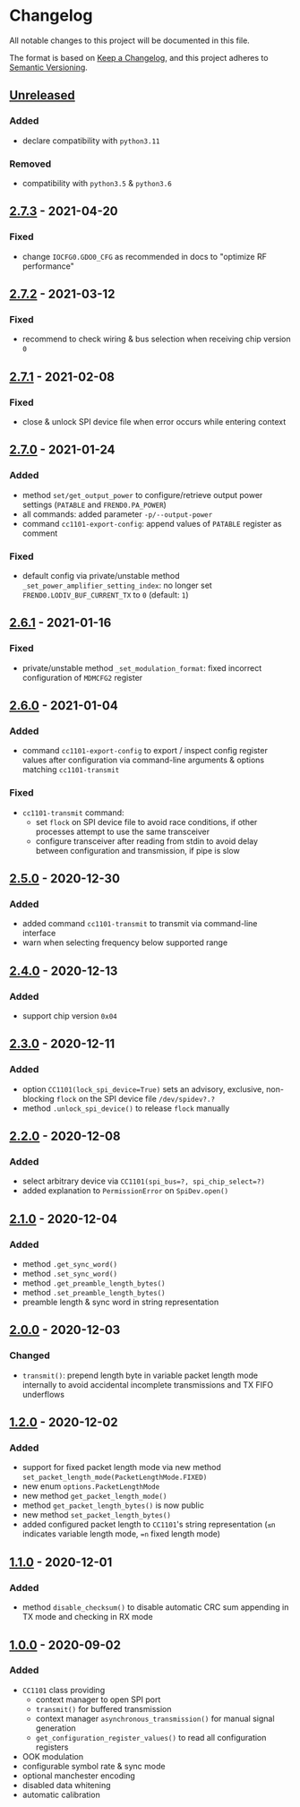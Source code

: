 # Changelog
All notable changes to this project will be documented in this file.

The format is based on [Keep a Changelog](https://keepachangelog.com/en/1.0.0/),
and this project adheres to [Semantic Versioning](https://semver.org/spec/v2.0.0.html).

## [Unreleased]
### Added
- declare compatibility with `python3.11`

### Removed
- compatibility with `python3.5` & `python3.6`

## [2.7.3] - 2021-04-20
### Fixed
- change `IOCFG0.GDO0_CFG` as recommended in docs to "optimize RF performance"

## [2.7.2] - 2021-03-12
### Fixed
- recommend to check wiring & bus selection when receiving chip version `0`

## [2.7.1] - 2021-02-08
### Fixed
- close & unlock SPI device file when error occurs while entering context

## [2.7.0] - 2021-01-24
### Added
- method `set/get_output_power` to configure/retrieve output power settings
  (`PATABLE` and `FREND0.PA_POWER`)
- all commands: added parameter `-p/--output-power`
- command `cc1101-export-config`: append values of `PATABLE` register as comment

### Fixed
- default config via private/unstable method `_set_power_amplifier_setting_index`:
  no longer set `FREND0.LODIV_BUF_CURRENT_TX` to `0` (default: `1`)

## [2.6.1] - 2021-01-16
### Fixed
- private/unstable method `_set_modulation_format`:
  fixed incorrect configuration of `MDMCFG2` register

## [2.6.0] - 2021-01-04
### Added
- command `cc1101-export-config` to export / inspect config register values
  after configuration via command-line arguments & options matching `cc1101-transmit`

### Fixed
- `cc1101-transmit` command:
  - set `flock` on SPI device file to avoid race conditions,
    if other processes attempt to use the same transceiver
  - configure transceiver after reading from stdin
    to avoid delay between configuration and transmission, if pipe is slow

## [2.5.0] - 2020-12-30
### Added
- added command `cc1101-transmit` to transmit via command-line interface
- warn when selecting frequency below supported range

## [2.4.0] - 2020-12-13
### Added
- support chip version `0x04`

## [2.3.0] - 2020-12-11
### Added
- option `CC1101(lock_spi_device=True)` sets an advisory, exclusive,
  non-blocking `flock` on the SPI device file `/dev/spidev?.?`
- method `.unlock_spi_device()` to release `flock` manually

## [2.2.0] - 2020-12-08
### Added
- select arbitrary device via `CC1101(spi_bus=?, spi_chip_select=?)`
- added explanation to `PermissionError` on `SpiDev.open()`

## [2.1.0] - 2020-12-04
### Added
- method `.get_sync_word()`
- method `.set_sync_word()`
- method `.get_preamble_length_bytes()`
- method `.set_preamble_length_bytes()`
- preamble length & sync word in string representation

## [2.0.0] - 2020-12-03
### Changed
- `transmit()`: prepend length byte in variable packet length mode internally
  to avoid accidental incomplete transmissions and TX FIFO underflows

## [1.2.0] - 2020-12-02
### Added
- support for fixed packet length mode
  via new method `set_packet_length_mode(PacketLengthMode.FIXED)`
- new enum `options.PacketLengthMode`
- new method `get_packet_length_mode()`
- method `get_packet_length_bytes()` is now public
- new method `set_packet_length_bytes()`
- added configured packet length to `CC1101`'s string representation
  (`≤n` indicates variable length mode, `=n` fixed length mode)

## [1.1.0] - 2020-12-01
### Added
- method `disable_checksum()` to disable automatic CRC sum
  appending in TX mode and checking in RX mode

## [1.0.0] - 2020-09-02
### Added
- `CC1101` class providing
  - context manager to open SPI port
  - `transmit()` for buffered transmission
  - context manager `asynchronous_transmission()` for manual signal generation
  - `get_configuration_register_values()` to read all configuration registers
- OOK modulation
- configurable symbol rate & sync mode
- optional manchester encoding
- disabled data whitening
- automatic calibration

[Unreleased]: https://github.com/fphammerle/python-cc1101/compare/v2.7.3...HEAD
[2.7.3]: https://github.com/fphammerle/python-cc1101/compare/v2.7.2...v2.7.3
[2.7.2]: https://github.com/fphammerle/python-cc1101/compare/v2.7.1...v2.7.2
[2.7.1]: https://github.com/fphammerle/python-cc1101/compare/v2.7.0...v2.7.1
[2.7.0]: https://github.com/fphammerle/python-cc1101/compare/v2.6.1...v2.7.0
[2.6.1]: https://github.com/fphammerle/python-cc1101/compare/v2.6.0...v2.6.1
[2.6.0]: https://github.com/fphammerle/python-cc1101/compare/v2.5.0...v2.6.0
[2.5.0]: https://github.com/fphammerle/python-cc1101/compare/v2.4.0...v2.5.0
[2.4.0]: https://github.com/fphammerle/python-cc1101/compare/v2.3.0...v2.4.0
[2.3.0]: https://github.com/fphammerle/python-cc1101/compare/v2.2.0...v2.3.0
[2.2.0]: https://github.com/fphammerle/python-cc1101/compare/v2.1.0...v2.2.0
[2.1.0]: https://github.com/fphammerle/python-cc1101/compare/v2.0.0...v2.1.0
[2.0.0]: https://github.com/fphammerle/python-cc1101/compare/v1.2.0...v2.0.0
[1.2.0]: https://github.com/fphammerle/python-cc1101/compare/v1.1.0...v1.2.0
[1.1.0]: https://github.com/fphammerle/python-cc1101/compare/v1.0.0...v1.1.0
[1.0.0]: https://github.com/fphammerle/python-cc1101/releases/tag/v1.0.0
